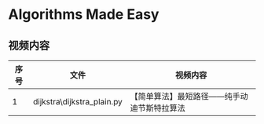# Algorithms Made Easy

## 视频内容

| 序号 | 文件 | 视频内容 |
| --- | --- | --- |
| 1 | dijkstra\dijkstra_plain.py | 【简单算法】最短路径——纯手动迪节斯特拉算法 |